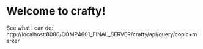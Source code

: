 # Welcome to crafty!
See what I can do: http://localhost:8080/COMP4601_FINAL_SERVER/crafty/api/query/copic+marker

